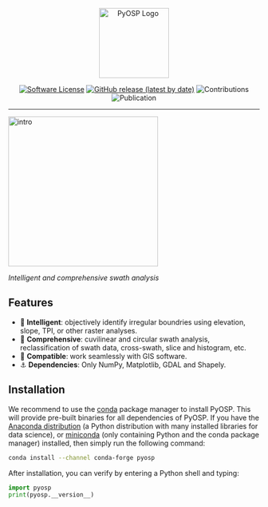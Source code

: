 <p align="center">
  <img alt="PyOSP Logo" src="https://i.imgur.com/KNdbtaJ.png" height="140" /></p>
  <p align="center">
    <a href="/LICENSE"><img alt="Software License" src="https://img.shields.io/github/license/yzh211/PyOSP?style=flat-square"></a>
    <a href="/Release"><img alt="GitHub release (latest by date)" src="https://img.shields.io/github/v/release/yzh211/PyOSP?style=flat-square"></a>
    <img alt="Contributions" src="https://img.shields.io/badge/contributions-welcome-orange?style=flat-square"></a>
    <img alt="Publication" src="https://img.shields.io/badge/Publication-Geomorphology-blue?style=flat-square"></a>
  </p>
</p>

---

<img alt="intro" src="https://i.imgur.com/7jkyyog.gif" height="300"/></p>
_Intelligent and comprehensive swath analysis_

## Features

- :gem: **Intelligent**: objectively identify irregular boundries using elevation, slope, TPI, or other raster analyses.
- :milky_way: **Comprehensive**: cuvilinear and circular swath analysis, reclassification of swath data, cross-swath, slice and histogram, etc.  
- :two_women_holding_hands: **Compatible**: work seamlessly with GIS software.
- :anchor: **Dependencies**: Only NumPy, Matplotlib, GDAL and Shapely.

## Installation
We recommend to use the [conda](https://conda.io/en/latest/) package manager to install PyOSP. This will provide pre-built binaries for all dependencies of PyOSP. If you have the [Anaconda distribution](https://www.anaconda.com/) (a Python distribution with many installed libraries for data science), or [miniconda](https://docs.conda.io/en/latest/miniconda.html) (only containing Python and the conda package manager) installed, then simply run the following command:

```bash
conda install --channel conda-forge pyosp 
```

After installation, you can verify by entering a Python shell and typing:

```python
import pyosp
print(pyosp.__version__)
```
